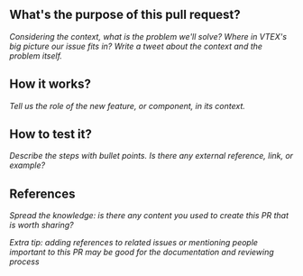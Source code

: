 ## What's the purpose of this pull request?
<em>Considering the context, what is the problem we'll solve? Where in VTEX's big picture our issue fits in? Write a tweet about the context and the problem itself.</em>

## How it works? 
<em>Tell us the role of the new feature, or component, in its context.</em>

## How to test it?
<em>Describe the steps with bullet points. Is there any external reference, link, or example?</em> 

## References
<em>Spread the knowledge: is there any content you used to create this PR that is worth sharing?</em>  

<em>Extra tip: adding references to related issues or mentioning people important to this PR may be good for the documentation and reviewing process</em> 
